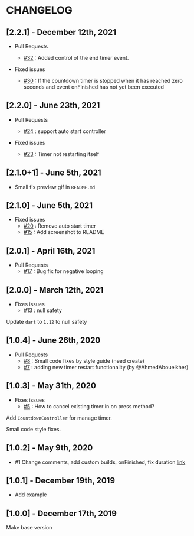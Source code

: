 # CHANGELOG

## [2.2.1] - December 12th, 2021

- Pull Requests
  - [#32](https://github.com/DizoftTeam/simple_count_down/pull/32) : Added control of the end timer event.

- Fixed issues
  - [#30](https://github.com/DizoftTeam/simple_count_down/issues/30) : If the countdown timer is stopped when it has reached zero seconds and event onFinished has not yet been executed

## [2.2.0] - June 23th, 2021

- Pull Requests
  - [#24](https://github.com/DizoftTeam/simple_count_down/pull/24) : support auto start controller

- Fixed issues
  - [#23](https://github.com/DizoftTeam/simple_count_down/issues/23) : Timer not restarting itself

## [2.1.0+1] - June 5th, 2021

- Small fix preview gif in `README.md`

## [2.1.0] - June 5th, 2021

- Fixed issues
  - [#20](https://github.com/DizoftTeam/simple_count_down/issues/20) : Remove auto start timer
  - [#15](https://github.com/DizoftTeam/simple_count_down/issues/15) : Add screenshot to README

## [2.0.1] - April 16th, 2021

- Pull Requests
  - [#17](https://github.com/DizoftTeam/simple_count_down/pull/17) : Bug fix for negative looping

## [2.0.0] - March 12th, 2021

- Fixes issues
  - [#13](https://github.com/DizoftTeam/simple_count_down/issues/13) : null safety

Update `dart` to `1.12` to null safety
## [1.0.4] - June 26th, 2020

- Pull Requests
  - [#8](https://github.com/DizoftTeam/simple_count_down/pull/8) : Small code fixes by style guide (need create)
  - [#7](https://github.com/DizoftTeam/simple_count_down/pull/7) : adding new timer restart functionality (by @AhmedAbouelkher)

## [1.0.3] - May 31th, 2020

- Fixes issues
  - [#5](https://github.com/DizoftTeam/simple_count_down/issues/5) : How to cancel existing timer in on press method?

Add `CountdownController` for manage timer.

Small code style fixes.

## [1.0.2] - May 9th, 2020

- #1 Change comments, add custom builds, onFinished, fix duration [link](https://github.com/DizoftTeam/simple_count_down/pull/1)

## [1.0.1] - December 19th, 2019

- Add example

## [1.0.0] - December 17th, 2019

Make base version

